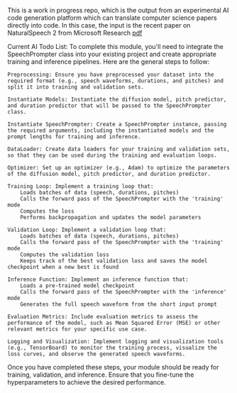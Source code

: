This is a work in progress repo, which is the output from an experimental AI code generation platform which can translate computer science papers directly into code. In this case, the input is the recent paper on NaturalSpeech 2 from Microsoft Research [pdf](https://arxiv.org/pdf/2304.09116.pdf)

Current AI Todo List:
To complete this module, you'll need to integrate the SpeechPrompter class into your existing project and create appropriate training and inference pipelines. Here are the general steps to follow:

    Preprocessing: Ensure you have preprocessed your dataset into the required format (e.g., speech waveforms, durations, and pitches) and split it into training and validation sets.

    Instantiate Models: Instantiate the diffusion model, pitch predictor, and duration predictor that will be passed to the SpeechPrompter class.

    Instantiate SpeechPrompter: Create a SpeechPrompter instance, passing the required arguments, including the instantiated models and the prompt lengths for training and inference.

    DataLoader: Create data loaders for your training and validation sets, so that they can be used during the training and evaluation loops.

    Optimizer: Set up an optimizer (e.g., Adam) to optimize the parameters of the diffusion model, pitch predictor, and duration predictor.

    Training Loop: Implement a training loop that:
        Loads batches of data (speech, durations, pitches)
        Calls the forward pass of the SpeechPrompter with the 'training' mode
        Computes the loss
        Performs backpropagation and updates the model parameters

    Validation Loop: Implement a validation loop that:
        Loads batches of data (speech, durations, pitches)
        Calls the forward pass of the SpeechPrompter with the 'training' mode
        Computes the validation loss
        Keeps track of the best validation loss and saves the model checkpoint when a new best is found

    Inference Function: Implement an inference function that:
        Loads a pre-trained model checkpoint
        Calls the forward pass of the SpeechPrompter with the 'inference' mode
        Generates the full speech waveform from the short input prompt

    Evaluation Metrics: Include evaluation metrics to assess the performance of the model, such as Mean Squared Error (MSE) or other relevant metrics for your specific use case.

    Logging and Visualization: Implement logging and visualization tools (e.g., TensorBoard) to monitor the training process, visualize the loss curves, and observe the generated speech waveforms.

Once you have completed these steps, your module should be ready for training, validation, and inference. Ensure that you fine-tune the hyperparameters to achieve the desired performance.
